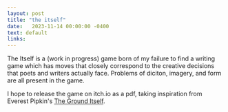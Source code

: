 ```yaml
---
layout: post
title: "the itself"
date:   2023-11-14 00:00:00 -0400
text: default
links:
---
```

The Itself is a (work in progress) game born of my failure to find a writing game which has moves that closely correspond to the creative decisions that poets and writers actually face. Problems of diciton, imagery, and form are all present in the game.

I hope to release the game on itch.io as a pdf, taking inspiration from Everest Pipkin's [The Ground Itself](https://everestpipkin.itch.io/the-ground-itself).